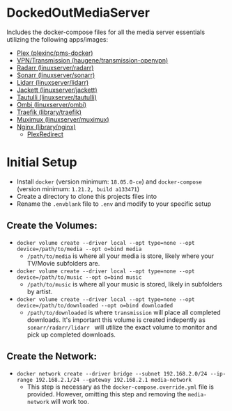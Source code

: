 # DockedOutMediaServer
Includes the docker-compose files for all the media server essentials utilizing the following apps/images:

<ul>
  <li><a href="https://hub.docker.com/r/plexinc/pms-docker/">Plex (plexinc/pms-docker)</a></li>
  <li><a href="https://hub.docker.com/r/haugene/transmission-openvpn/">VPN/Transmission (haugene/transmission-openvpn)</a></li>
  <li><a href="https://hub.docker.com/r/linuxserver/radarr/">Radarr (linuxserver/radarr)</a></li>
  <li><a href="https://hub.docker.com/r/linuxserver/sonarr/">Sonarr (linuxserver/sonarr)</a></li>
  <li><a href="https://hub.docker.com/r/linuxserver/lidarr/">Lidarr (linuxserver/lidarr)</a></li>
  <li><a href="https://hub.docker.com/r/linuxserver/jackett/">Jackett (linuxserver/jackett)</a></li>
  <li><a href="https://hub.docker.com/r/linuxserver/tautulli/">Tautulli (linuxserver/tautulli)</a></li>
  <li><a href="https://hub.docker.com/r/linuxserver/ombi/">Ombi (linuxserver/ombi)</a></li>
  <li><a href="https://hub.docker.com/_/traefik/">Traefik (library/traefik)</a></li>
  <li><a href="https://hub.docker.com/r/linuxserver/muximux">Muximux (linuxserver/muximux)</a></li>
  <li><a href="https://hub.docker.com/_/nginx/">Nginx (library/nginx)</a>
    <ul>
      <li><a href="https://github.com/ITRav4/PlexRedirect">PlexRedirect<a></li>
    </ul>
  </li>
</ul>

<h1>Initial Setup</h1>
<ul>
    <li>Install <code>docker</code> (version minimum: <code>18.05.0-ce</code>) and <code>docker-compose</code> (version minimum: <code>1.21.2, build a133471</code>)</li>
    <li>Create a directory to clone this projects files into</li>
    <li>Rename the <code>.envblank</code> file to <code>.env</code> and modify to your specific setup</li>
</ul>

<h2>Create the Volumes:</h2>

<ul>
    <li><code>docker volume create --driver local --opt type=none --opt device=/path/to/media --opt o=bind media</code>
        <ul>
            <li><code>/path/to/media</code> is where all your media is store, likely where your TV/Movie subfolders are.</li>
        </ul>
    </li>
    <li><code>docker volume create --driver local --opt type=none --opt device=/path/to/music --opt o=bind music</code>
        <ul>
            <li><code>/path/to/music</code> is where all your music is stored, likely in subfolders by artist.</li>
        </ul>
    </li>
    <li><code>docker volume create --driver local --opt type=none --opt device=/path/to/downloaded --opt o=bind downloaded</code>
        <ul>
            <li><code>/path/to/downloaded</code> is where <code>transmission</code> will place all completed downloads. It's important this volume is created indepently as <code>sonarr/radarr/lidarr </code> will utilize the exact volume to monitor and pick up completed downloads.</li>           
        </ul>
    </li>
</ul>

<h2>Create the Network:</h2>

<ul>
    <li><code>docker network create --driver bridge --subnet 192.168.2.0/24 --ip-range 192.168.2.1/24 --gateway 192.168.2.1 media-network</code>
        <ul>
            <li>This step is necessary as the <code>docker-compose.override.yml</code> file is provided. However, omitting this step and removing the <code>media-network</code> will work too.</li>
        </ul>
    </li>
           
